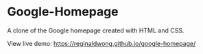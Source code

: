 #   Google-Homepage
A clone of the Google homepage created with HTML and CSS.

View live demo: https://reginaldwong.github.io/google-homepage/